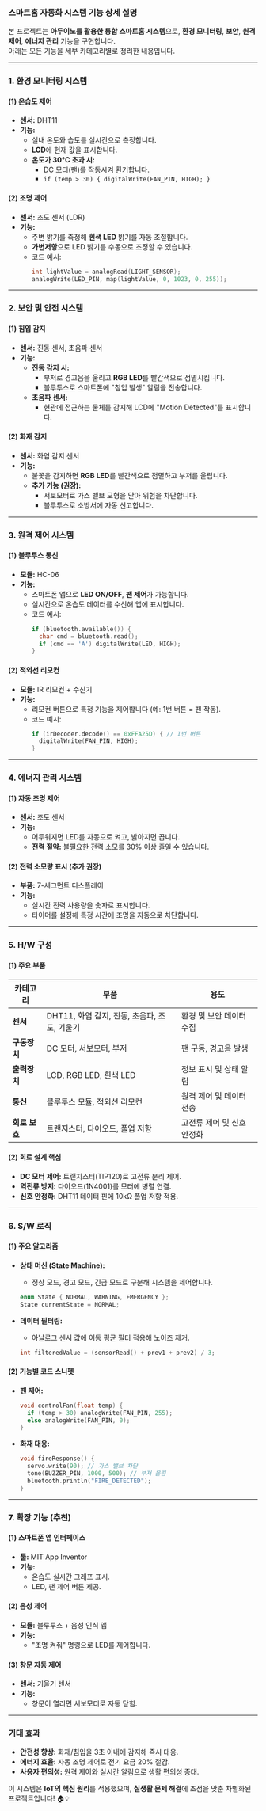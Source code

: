 ### **스마트홈 자동화 시스템 기능 상세 설명**  
본 프로젝트는 **아두이노를 활용한 통합 스마트홈 시스템**으로, **환경 모니터링**, **보안**, **원격 제어**, **에너지 관리** 기능을 구현합니다.  
아래는 모든 기능을 세부 카테고리별로 정리한 내용입니다.

---

### **1. 환경 모니터링 시스템**  
#### **(1) 온습도 제어**  
- **센서:** DHT11  
- **기능:**  
  - 실내 온도와 습도를 실시간으로 측정합니다.  
  - **LCD**에 현재 값을 표시합니다.  
  - **온도가 30°C 초과 시:**  
    - DC 모터(팬)를 작동시켜 환기합니다.  
    - `if (temp > 30) { digitalWrite(FAN_PIN, HIGH); }`  

#### **(2) 조명 제어**  
- **센서:** 조도 센서 (LDR)  
- **기능:**  
  - 주변 밝기를 측정해 **흰색 LED** 밝기를 자동 조절합니다.  
  - **가변저항**으로 LED 밝기를 수동으로 조정할 수 있습니다.  
  - 코드 예시:  
    ```cpp  
    int lightValue = analogRead(LIGHT_SENSOR);  
    analogWrite(LED_PIN, map(lightValue, 0, 1023, 0, 255));  
    ```  

---

### **2. 보안 및 안전 시스템**  
#### **(1) 침입 감지**  
- **센서:** 진동 센서, 초음파 센서  
- **기능:**  
  - **진동 감지 시:**  
    - 부저로 경고음을 울리고 **RGB LED**를 빨간색으로 점멸시킵니다.  
    - 블루투스로 스마트폰에 "침입 발생" 알림을 전송합니다.  
  - **초음파 센서:**  
    - 현관에 접근하는 물체를 감지해 LCD에 "Motion Detected"를 표시합니다.  

#### **(2) 화재 감지**  
- **센서:** 화염 감지 센서  
- **기능:**  
  - 불꽃을 감지하면 **RGB LED**를 빨간색으로 점멸하고 부저를 울립니다.  
  - **추가 기능 (권장):**  
    - 서보모터로 가스 밸브 모형을 닫아 위험을 차단합니다.  
    - 블루투스로 소방서에 자동 신고합니다.  

---

### **3. 원격 제어 시스템**  
#### **(1) 블루투스 통신**  
- **모듈:** HC-06  
- **기능:**  
  - 스마트폰 앱으로 **LED ON/OFF**, **팬 제어**가 가능합니다.  
  - 실시간으로 온습도 데이터를 수신해 앱에 표시합니다.  
  - 코드 예시:  
    ```cpp  
    if (bluetooth.available()) {  
      char cmd = bluetooth.read();  
      if (cmd == 'A') digitalWrite(LED, HIGH);  
    }  
    ```  

#### **(2) 적외선 리모컨**  
- **모듈:** IR 리모컨 + 수신기  
- **기능:**  
  - 리모컨 버튼으로 특정 기능을 제어합니다 (예: 1번 버튼 = 팬 작동).  
  - 코드 예시:  
    ```cpp  
    if (irDecoder.decode() == 0xFFA25D) { // 1번 버튼  
      digitalWrite(FAN_PIN, HIGH);  
    }  
    ```  

---

### **4. 에너지 관리 시스템**  
#### **(1) 자동 조명 제어**  
- **센서:** 조도 센서  
- **기능:**  
  - 어두워지면 LED를 자동으로 켜고, 밝아지면 끕니다.  
  - **전력 절약:** 불필요한 전력 소모를 30% 이상 줄일 수 있습니다.  

#### **(2) 전력 소모량 표시 (추가 권장)**  
- **부품:** 7-세그먼트 디스플레이  
- **기능:**  
  - 실시간 전력 사용량을 숫자로 표시합니다.  
  - 타이머를 설정해 특정 시간에 조명을 자동으로 차단합니다.  

---

### **5. H/W 구성**  
#### **(1) 주요 부품**  
| **카테고리**      | **부품**                                   | **용도**                     |  
|-------------------|-------------------------------------------|-----------------------------|  
| **센서**          | DHT11, 화염 감지, 진동, 초음파, 조도, 기울기 | 환경 및 보안 데이터 수집      |  
| **구동장치**      | DC 모터, 서보모터, 부저                   | 팬 구동, 경고음 발생          |  
| **출력장치**      | LCD, RGB LED, 흰색 LED                    | 정보 표시 및 상태 알림        |  
| **통신**          | 블루투스 모듈, 적외선 리모컨               | 원격 제어 및 데이터 전송      |  
| **회로 보호**     | 트랜지스터, 다이오드, 풀업 저항           | 고전류 제어 및 신호 안정화    |  

#### **(2) 회로 설계 핵심**  
- **DC 모터 제어:** 트랜지스터(TIP120)로 고전류 분리 제어.  
- **역전류 방지:** 다이오드(1N4001)를 모터에 병렬 연결.  
- **신호 안정화:** DHT11 데이터 핀에 10kΩ 풀업 저항 적용.  

---

### **6. S/W 로직**  
#### **(1) 주요 알고리즘**  
- **상태 머신 (State Machine):**  
  - 정상 모드, 경고 모드, 긴급 모드로 구분해 시스템을 제어합니다.  
  ```cpp  
  enum State { NORMAL, WARNING, EMERGENCY };  
  State currentState = NORMAL;  
  ```  

- **데이터 필터링:**  
  - 아날로그 센서 값에 이동 평균 필터 적용해 노이즈 제거.  
  ```cpp  
  int filteredValue = (sensorRead() + prev1 + prev2) / 3;  
  ```  

#### **(2) 기능별 코드 스니펫**  
- **팬 제어:**  
  ```cpp  
  void controlFan(float temp) {  
    if (temp > 30) analogWrite(FAN_PIN, 255);  
    else analogWrite(FAN_PIN, 0);  
  }  
  ```  
- **화재 대응:**  
  ```cpp  
  void fireResponse() {  
    servo.write(90); // 가스 밸브 차단  
    tone(BUZZER_PIN, 1000, 500); // 부저 울림  
    bluetooth.println("FIRE_DETECTED");  
  }  
  ```  

---

### **7. 확장 기능 (추천)**  
#### **(1) 스마트폰 앱 인터페이스**  
- **툴:** MIT App Inventor  
- **기능:**  
  - 온습도 실시간 그래프 표시.  
  - LED, 팬 제어 버튼 제공.  

#### **(2) 음성 제어**  
- **모듈:** 블루투스 + 음성 인식 앱  
- **기능:**  
  - "조명 켜줘" 명령으로 LED를 제어합니다.  

#### **(3) 창문 자동 제어**  
- **센서:** 기울기 센서  
- **기능:**  
  - 창문이 열리면 서보모터로 자동 닫힘.  

---

### **기대 효과**  
- **안전성 향상:** 화재/침입을 3초 이내에 감지해 즉시 대응.  
- **에너지 효율:** 자동 조명 제어로 전기 요금 20% 절감.  
- **사용자 편의성:** 원격 제어와 실시간 알림으로 생활 편의성 증대.  

이 시스템은 **IoT의 핵심 원리**를 적용했으며, **실생활 문제 해결**에 초점을 맞춘 차별화된 프로젝트입니다! 🏠💡